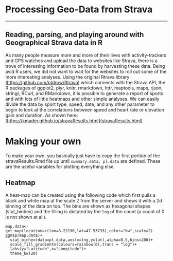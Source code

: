 Processing Geo-Data from Strava
=====
------
Reading, parsing, and playing around with Geographical Strava data in R
----------
As many people measure more and more of their lives with activity-trackers and GPS watches and upload the data to websites like Strava, there is a trove of interesting information to be found by harvesting these data. Being avid R users, we did not want to wait for the websites to roll out some of the more interesting analyses. Using the original Rtrava library (https://github.com/ptdrow/Rtrava) which connects with the Strava API, the R packages of ggplot2, plyr, knitr, rmarkdown, httr, maptools, maps, rjson, stringr, RCurl, and RMarkdown, it is possible to generate a report of sports and with lots of little heatmaps and other simple analyses. We can easily divide the data by sport type, speed, date, and any other parameter to begin to look at the correlations between speed and heart rate or elevation gain and duration.  As shown here: [https://kmader.github.io/stravaResults.html](stravaResults.html)

# Making your own

To make your own, you basically just have to copy the first portion of the stravaResults.Rmd file up until ```summary.data, pl.data``` are defined. These are the useful variables for plotting everything else. 

## Heatmap
A heat-map can be created using the following code which first pulls a black and white map at the scale 2 from the server and shows it with a 2d binning of the data on top. The bins are shown as hexagonal shapes (stat_binhex) and the filling is dictated by the ```log``` of the count (a count of 0 is not shown at all).
```{r}
map.data<-get_map(location=c(lon=8.22190,lat=47.53733),color="bw",scale=2)
ggmap(map.data)+
  stat_binhex(data=pl.data,aes(x=lng,y=lat),alpha=0.5,bins=200)+
  scale_fill_gradientn(colours=rainbow(6),trans = "log")+
  labs(y="Latitude",x="Longitude")+
  theme_bw(20)
```